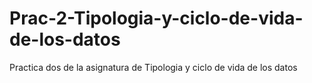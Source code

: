 # Prac-2-Tipologia-y-ciclo-de-vida-de-los-datos
Practica dos de la asignatura de Tipologia y ciclo de vida de los datos

